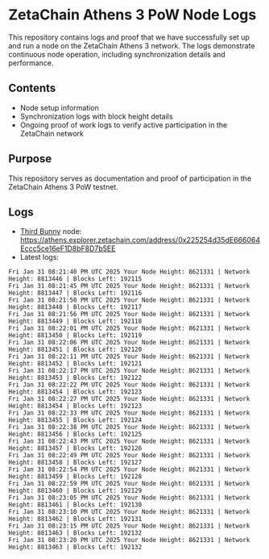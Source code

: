 # ZetaChain Athens 3 PoW Node Logs
This repository contains logs and proof that we have successfully set up and run a node on the ZetaChain Athens 3 network. The logs demonstrate continuous node operation, including synchronization details and performance.

## Contents
- Node setup information
- Synchronization logs with block height details
- Ongoing proof of work logs to verify active participation in the ZetaChain network

## Purpose
This repository serves as documentation and proof of participation in the ZetaChain Athens 3 PoW testnet.

## Logs

- [Third Bunny](https://thirdbunny.xyz/) node: https://athens.explorer.zetachain.com/address/0x225254d35dE666064Eccc5ce16eF1D8bF8D7b5EE
- Latest logs:
```
Fri Jan 31 08:21:40 PM UTC 2025 Your Node Height: 8621331 | Network Height: 8813446 | Blocks Left: 192115
Fri Jan 31 08:21:45 PM UTC 2025 Your Node Height: 8621331 | Network Height: 8813447 | Blocks Left: 192116
Fri Jan 31 08:21:50 PM UTC 2025 Your Node Height: 8621331 | Network Height: 8813448 | Blocks Left: 192117
Fri Jan 31 08:21:56 PM UTC 2025 Your Node Height: 8621331 | Network Height: 8813449 | Blocks Left: 192118
Fri Jan 31 08:22:01 PM UTC 2025 Your Node Height: 8621331 | Network Height: 8813450 | Blocks Left: 192119
Fri Jan 31 08:22:06 PM UTC 2025 Your Node Height: 8621331 | Network Height: 8813451 | Blocks Left: 192120
Fri Jan 31 08:22:11 PM UTC 2025 Your Node Height: 8621331 | Network Height: 8813452 | Blocks Left: 192121
Fri Jan 31 08:22:17 PM UTC 2025 Your Node Height: 8621331 | Network Height: 8813453 | Blocks Left: 192122
Fri Jan 31 08:22:22 PM UTC 2025 Your Node Height: 8621331 | Network Height: 8813454 | Blocks Left: 192123
Fri Jan 31 08:22:27 PM UTC 2025 Your Node Height: 8621331 | Network Height: 8813454 | Blocks Left: 192123
Fri Jan 31 08:22:33 PM UTC 2025 Your Node Height: 8621331 | Network Height: 8813455 | Blocks Left: 192124
Fri Jan 31 08:22:38 PM UTC 2025 Your Node Height: 8621331 | Network Height: 8813456 | Blocks Left: 192125
Fri Jan 31 08:22:43 PM UTC 2025 Your Node Height: 8621331 | Network Height: 8813457 | Blocks Left: 192126
Fri Jan 31 08:22:49 PM UTC 2025 Your Node Height: 8621331 | Network Height: 8813458 | Blocks Left: 192127
Fri Jan 31 08:22:54 PM UTC 2025 Your Node Height: 8621331 | Network Height: 8813459 | Blocks Left: 192128
Fri Jan 31 08:22:59 PM UTC 2025 Your Node Height: 8621331 | Network Height: 8813460 | Blocks Left: 192129
Fri Jan 31 08:23:05 PM UTC 2025 Your Node Height: 8621331 | Network Height: 8813461 | Blocks Left: 192130
Fri Jan 31 08:23:10 PM UTC 2025 Your Node Height: 8621331 | Network Height: 8813462 | Blocks Left: 192131
Fri Jan 31 08:23:15 PM UTC 2025 Your Node Height: 8621331 | Network Height: 8813463 | Blocks Left: 192132
Fri Jan 31 08:23:20 PM UTC 2025 Your Node Height: 8621331 | Network Height: 8813463 | Blocks Left: 192132
```
